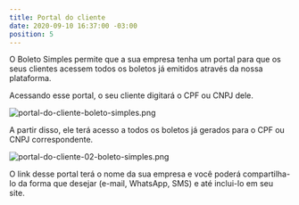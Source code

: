 ```yaml
---
title: Portal do cliente
date: 2020-09-10 16:37:00 -03:00
position: 5
---
```


O Boleto Simples permite que a sua empresa tenha um portal para que os seus clientes acessem todos os boletos já emitidos através da nossa plataforma.

Acessando esse portal, o seu cliente digitará o CPF ou CNPJ dele.

![portal-do-cliente-boleto-simples.png](/uploads/portal-do-cliente-boleto-simples.png)

A partir disso, ele terá acesso a todos os boletos já gerados para o CPF ou CNPJ correspondente.

![portal-do-cliente-02-boleto-simples.png](/uploads/portal-do-cliente-02-boleto-simples.png)

O link desse portal terá o nome da sua empresa e você poderá compartilha-lo da forma que desejar (e-mail, WhatsApp, SMS) e até inclui-lo em seu site.